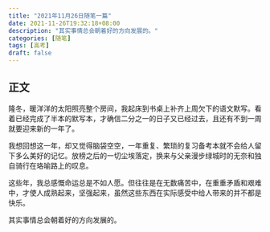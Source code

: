 ```yaml
---
title: "2021年11月26日随笔一篇"
date: 2021-11-26T19:32:18+08:00
description: "其实事情总会朝着好的方向发展的。"
categories: [随笔]
tags: [高考]
draft: false
---
```


## 正文

隆冬，暖洋洋的太阳照亮整个房间，我起床到书桌上补齐上周欠下的语文默写。看着已经完成了半本的默写本，才确信二分之一的日子又已经过去，且还有不到一周就要迎来新的一年了。

我想回想这一年，却又觉得脑袋空空，一年重复、繁琐的复习备考本就不会给人留下多么美好的记忆。放榜之后的一切尘埃落定，换来与父亲漫步绿城时的无奈和独自骑行在珞喻路上的叹息。

这些年，我总感慨命运总是不如人愿。但往往是在无数痛苦中，在重重矛盾和艰难中，才使人成熟起来，坚强起来，虽然这些东西在实际感受中给人带来的并不都是快乐。

其实事情总会朝着好的方向发展的。